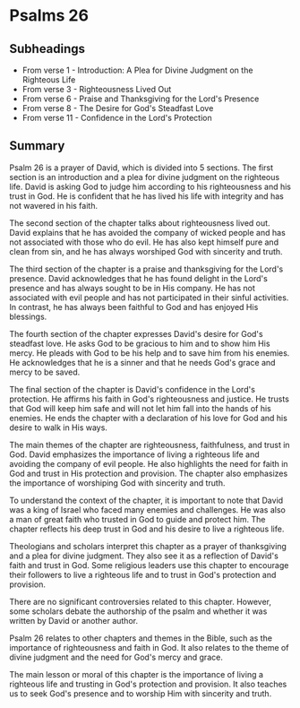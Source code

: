 # Psalms 26

## Subheadings

* From verse 1 - Introduction: A Plea for Divine Judgment on the Righteous Life
* From verse 3 - Righteousness Lived Out
* From verse 6 - Praise and Thanksgiving for the Lord's Presence
* From verse 8 - The Desire for God's Steadfast Love
* From verse 11 - Confidence in the Lord's Protection

## Summary

Psalm 26 is a prayer of David, which is divided into 5 sections. The first section is an introduction and a plea for divine judgment on the righteous life. David is asking God to judge him according to his righteousness and his trust in God. He is confident that he has lived his life with integrity and has not wavered in his faith. 

The second section of the chapter talks about righteousness lived out. David explains that he has avoided the company of wicked people and has not associated with those who do evil. He has also kept himself pure and clean from sin, and he has always worshiped God with sincerity and truth. 

The third section of the chapter is a praise and thanksgiving for the Lord's presence. David acknowledges that he has found delight in the Lord's presence and has always sought to be in His company. He has not associated with evil people and has not participated in their sinful activities. In contrast, he has always been faithful to God and has enjoyed His blessings. 

The fourth section of the chapter expresses David's desire for God's steadfast love. He asks God to be gracious to him and to show him His mercy. He pleads with God to be his help and to save him from his enemies. He acknowledges that he is a sinner and that he needs God's grace and mercy to be saved. 

The final section of the chapter is David's confidence in the Lord's protection. He affirms his faith in God's righteousness and justice. He trusts that God will keep him safe and will not let him fall into the hands of his enemies. He ends the chapter with a declaration of his love for God and his desire to walk in His ways. 

The main themes of the chapter are righteousness, faithfulness, and trust in God. David emphasizes the importance of living a righteous life and avoiding the company of evil people. He also highlights the need for faith in God and trust in His protection and provision. The chapter also emphasizes the importance of worshiping God with sincerity and truth. 

To understand the context of the chapter, it is important to note that David was a king of Israel who faced many enemies and challenges. He was also a man of great faith who trusted in God to guide and protect him. The chapter reflects his deep trust in God and his desire to live a righteous life. 

Theologians and scholars interpret this chapter as a prayer of thanksgiving and a plea for divine judgment. They also see it as a reflection of David's faith and trust in God. Some religious leaders use this chapter to encourage their followers to live a righteous life and to trust in God's protection and provision. 

There are no significant controversies related to this chapter. However, some scholars debate the authorship of the psalm and whether it was written by David or another author. 

Psalm 26 relates to other chapters and themes in the Bible, such as the importance of righteousness and faith in God. It also relates to the theme of divine judgment and the need for God's mercy and grace. 

The main lesson or moral of this chapter is the importance of living a righteous life and trusting in God's protection and provision. It also teaches us to seek God's presence and to worship Him with sincerity and truth.